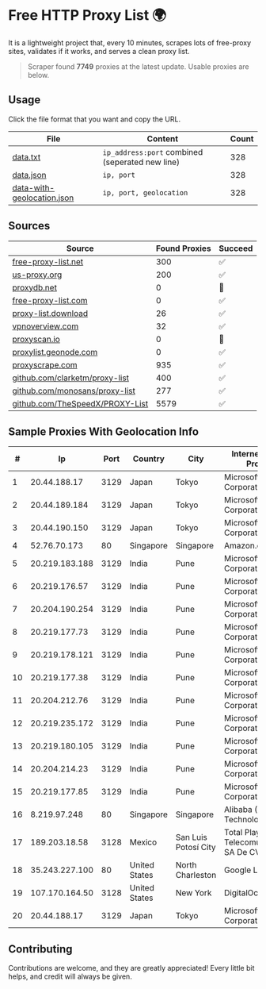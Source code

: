 
# Free HTTP Proxy List 🌍

It is a lightweight project that, every 10 minutes, scrapes lots of free-proxy sites, validates if it works, and serves a clean proxy list.


> Scraper found **7749** proxies at the latest update. Usable proxies are below.

## Usage

Click the file format that you want and copy the URL.


|File|Content|Count|
|----|-------|-----|
|[data.txt](https://raw.githubusercontent.com/themiralay/Proxy-List-World/master/data.txt)|`ip_address:port` combined (seperated new line)|328|
|[data.json](https://raw.githubusercontent.com/themiralay/Proxy-List-World/master/data.json)|`ip, port`|328|
|[data-with-geolocation.json](https://raw.githubusercontent.com/themiralay/Proxy-List-World/master/data-with-geolocation.json)|`ip, port, geolocation`|328|

## Sources

|Source|Found Proxies|Succeed|
|------|-------------|-------|
|[free-proxy-list.net](https://free-proxy-list.net)|300|✅|
|[us-proxy.org](https://www.us-proxy.org)|200|✅|
|[proxydb.net](http://proxydb.net)|0|🚫|
|[free-proxy-list.com](https://free-proxy-list.com/?page=&port=&type%5B%5D=http&type%5B%5D=https&up_time=0&search=Search)|0|✅|
|[proxy-list.download](https://www.proxy-list.download/HTTP)|26|✅|
|[vpnoverview.com](https://vpnoverview.com/privacy/anonymous-browsing/free-proxy-servers)|32|✅|
|[proxyscan.io](https://www.proxyscan.io)|0|🚫|
|[proxylist.geonode.com](https://proxylist.geonode.com/api/proxy-list?limit=300&page=1&sort_by=lastChecked&sort_type=desc&protocols=http,https)|0|✅|
|[proxyscrape.com](https://api.proxyscrape.com/v2/?request=displayproxies&protocol=http&timeout=10000&country=all&ssl=all&anonymity=all)|935|✅|
|[github.com/clarketm/proxy-list](https://raw.githubusercontent.com/clarketm/proxy-list/master/proxy-list-raw.txt)|400|✅|
|[github.com/monosans/proxy-list](https://raw.githubusercontent.com/monosans/proxy-list/main/proxies/http.txt)|277|✅|
|[github.com/TheSpeedX/PROXY-List](https://raw.githubusercontent.com/TheSpeedX/PROXY-List/master/http.txt)|5579|✅|


## Sample Proxies With Geolocation Info

|#|Ip|Port|Country|City|Internet Service Provider|
|-|--|----|-------|----|-------------------------|
|1|20.44.188.17|3129|Japan|Tokyo|Microsoft Corporation|
|2|20.44.189.184|3129|Japan|Tokyo|Microsoft Corporation|
|3|20.44.190.150|3129|Japan|Tokyo|Microsoft Corporation|
|4|52.76.70.173|80|Singapore|Singapore|Amazon.com, Inc.|
|5|20.219.183.188|3129|India|Pune|Microsoft Corporation|
|6|20.219.176.57|3129|India|Pune|Microsoft Corporation|
|7|20.204.190.254|3129|India|Pune|Microsoft Corporation|
|8|20.219.177.73|3129|India|Pune|Microsoft Corporation|
|9|20.219.178.121|3129|India|Pune|Microsoft Corporation|
|10|20.219.177.38|3129|India|Pune|Microsoft Corporation|
|11|20.204.212.76|3129|India|Pune|Microsoft Corporation|
|12|20.219.235.172|3129|India|Pune|Microsoft Corporation|
|13|20.219.180.105|3129|India|Pune|Microsoft Corporation|
|14|20.204.214.23|3129|India|Pune|Microsoft Corporation|
|15|20.219.177.85|3129|India|Pune|Microsoft Corporation|
|16|8.219.97.248|80|Singapore|Singapore|Alibaba (US) Technology Co., Ltd.|
|17|189.203.18.58|3128|Mexico|San Luis Potosí City|Total Play Telecomunicaciones SA De CV|
|18|35.243.227.100|80|United States|North Charleston|Google LLC|
|19|107.170.164.50|3128|United States|New York|DigitalOcean, LLC|
|20|20.44.188.17|3129|Japan|Tokyo|Microsoft Corporation|



## Contributing

Contributions are welcome, and they are greatly appreciated! Every
little bit helps, and credit will always be given.

